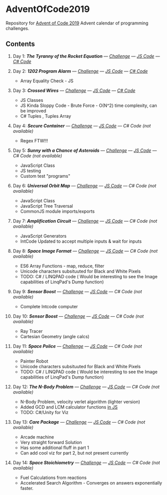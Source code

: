 # AdventOfCode2019
Repository for [Advent of Code 2019](https://adventofcode.com/2019/about) Advent calendar of programming challenges. 

## Contents
1. Day 1: **_The Tyranny of the Rocket Equation_**  &mdash; *[Challenge](https://adventofcode.com/2019/day/1)* &mdash; *[JS Code](./day1.js)* &mdash; *[C# Code](./linqpad/day1.linq)*

2. Day 2: **_1202 Program Alarm_**  &mdash; *[Challenge](https://adventofcode.com/2019/day/2)* &mdash; *[JS Code](./day2.js)* &mdash; *[C# Code](./linqpad/day2.linq)*
    - Array Equality Check - JS
    
3. Day 3: **_Crossed Wires_**  &mdash; *[Challenge](https://adventofcode.com/2019/day/3)* &mdash; *[JS Code](./day3.js)* &mdash; *[C# Code](./linqpad/day3.linq)*
    - JS Classes
    - JS Kinda Sloppy Code - Brute Force - O(N^2) time complexity, can be improved
    - C# Tuples , Tuples Array

4. Day 4: **_Secure Container_**  &mdash; *[Challenge](https://adventofcode.com/2019/day/4)* &mdash; *[JS Code](./day4.js)* &mdash; *C# Code (not available)*
    -  Regex FTW!!!

    
5. Day 5: **_Sunny with a Chance of Asteroids_**  &mdash; *[Challenge](https://adventofcode.com/2019/day/5)* &mdash; *[JS Code](./day5.js)* &mdash; *C# Code (not available)*
    - JavaScript Class
    - JS testing
    - Custom test "programs" 

6. Day 6: **_Universal Orbit Map_**  &mdash; *[Challenge](https://adventofcode.com/2019/day/6)* &mdash; *[JS Code](./day6.js)* &mdash; *C# Code (not available)*
    - JavaScript Class
    - JavaScript Tree Traversal
    - CommonJS module imports/exports

7. Day 7: **_Amplification Circuit_**  &mdash; *[Challenge](https://adventofcode.com/2019/day/7)* &mdash; *[JS Code](./day7.js)* &mdash; *C# Code (not available)*
    - JavaScript Generators
    - IntCode Updated to accept multiple inputs & wait for inputs

8. Day 8: **_Space Image Format_**  &mdash; *[Challenge](https://adventofcode.com/2019/day/8)* &mdash; *[JS Code](./day8.js)* &mdash; *C# Code (not available)*
    - ES6 Array Functions - map, reduce, filter
    - Unicode characters subsituuted for Black and White Pixels
    - TODO: C# / LINQPAD code ( Would be interesting to see the Image capabilities of LinqPad's Dump function)

9. Day 9: **_Sensor Boost_**  &mdash; *[Challenge](https://adventofcode.com/2019/day/9)* &mdash; *[JS Code](./day9.js)* &mdash; *C# Code (not available)*
    - Complete Intcode computer

10. Day 10: **_Sensor Boost_**  &mdash; *[Challenge](https://adventofcode.com/2019/day/10)* &mdash; *[JS Code](./day10.js)* &mdash; *C# Code (not available)*
    - Ray Tracer
    - Cartesian Geometry (angle calcs)

11. Day 11: **_Space Police_**  &mdash; *[Challenge](https://adventofcode.com/2019/day/11)* &mdash; *[JS Code](./day11.js)* &mdash; *C# Code (not available)*
    - Painter Robot 
    - Unicode characters subsituuted for Black and White Pixels
    - TODO: C# / LINQPAD code ( Would be interesting to see the Image capabilities of LinqPad's Dump function)

12. Day 12: **_The N-Body Problem_**  &mdash; *[Challenge](https://adventofcode.com/2019/day/12)* &mdash; *[JS Code](./day12.js)* &mdash; *C# Code (not available)*
    - N-Body Problem, velocity verlet algorithm (lighter version)
    - Added GCD and LCM calculator functions [in JS](./MathHelpers.js)
    - TODO: C#/Unity for Viz


13. Day 13: **_Care Package_**  &mdash; *[Challenge](https://adventofcode.com/2019/day/13)* &mdash; *[JS Code](./day13.js)* &mdash; *C# Code (not available)*
    - Arcade machine
    - Very straight forward Solution
    - Has some additional fluff in part 1
    - Can add cool viz for part 2, but not present currently

14. Day 14: **_Space Stoichiometry_**  &mdash; *[Challenge](https://adventofcode.com/2019/day/14)* &mdash; *[JS Code](./day14.js)* &mdash; *C# Code (not available)*
    - Fuel Calculations from reactions
    - Accelerated Search Algorithm - Converges on answers exponentially faster.
